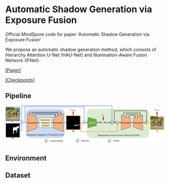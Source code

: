 # Automatic Shadow Generation via Exposure Fusion

Official MindSpore code for paper 'Automatic Shadow Generation via Exposure Fusion'

We propose an automatic shadow generation method, which consists of Hierarchy Attention U-Net (HAU-Net) and Illumination-Aware Fusion Network (IFNet).

[[Paper]](https://ieeexplore.ieee.org/document/10043015)

[[Checkpoints]]()

## Pipeline
![image](https://github.com/lingtianxia123/AutoShadow/blob/main/images/framework.png)

## Environment

## Dataset
